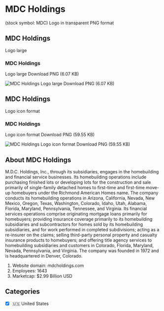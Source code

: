# MDC Holdings
 (stock symbol: MDC) Logo in transparent PNG format

## MDC Holdings
 Logo large

### MDC Holdings
 Logo large Download PNG (6.07 KB)

![MDC Holdings
 Logo large Download PNG (6.07 KB)](/img/orig/MDC_BIG-0bbda124.png)

## MDC Holdings
 Logo icon format

### MDC Holdings
 Logo icon format Download PNG (59.55 KB)

![MDC Holdings
 Logo icon format Download PNG (59.55 KB)](/img/orig/MDC-1007ab7e.png)

## About MDC Holdings


M.D.C. Holdings, Inc., through its subsidiaries, engages in the homebuilding and financial service businesses. Its homebuilding operations include purchasing finished lots or developing lots for the construction and sale primarily of single-family detached homes to first-time and first-time move-up homebuyers under the Richmond American Homes name. The company conducts its homebuilding operations in Arizona, California, Nevada, New Mexico, Oregon, Texas, Washington, Colorado, Idaho, Utah, Alabama, Florida, Maryland, Pennsylvania, Tennessee, and Virginia. Its financial services operations comprise originating mortgage loans primarily for homebuyers; providing insurance coverage primarily to its homebuilding subsidiaries and subcontractors for homes sold by its homebuilding subsidiaries, and for work performed in completed subdivisions; acting as a re-insurer on the claims; selling third-party personal property and casualty insurance products to homebuyers; and offering title agency services to homebuilding subsidiaries and customers in Colorado, Florida, Maryland, Nevada, Pennsylvania, and Virginia. The company was founded in 1972 and is headquartered in Denver, Colorado.

1. Website domain: mdcholdings.com
2. Employees: 1643
3. Marketcap: $2.99 Billion USD


## Categories
- [x] 🇺🇸 United States
